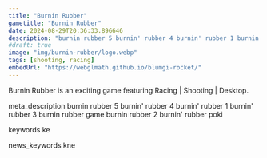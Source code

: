 ```yaml
---
title: "Burnin Rubber"
gametitle: "Burnin Rubber"
date: 2024-08-29T20:36:33.896646
description: "burnin rubber 5 burnin' rubber 4 burnin' rubber 1 burnin' rubber 3 burnin rubber game burnin rubber 2 burnin' rubber poki"
#draft: true
image: "img/burnin-rubber/logo.webp"
tags: [shooting, racing]
embedUrl: "https://webglmath.github.io/blumgi-rocket/"
---
```


Burnin Rubber is an exciting game featuring Racing | Shooting | Desktop.

meta_description
burnin rubber 5 burnin' rubber 4 burnin' rubber 1 burnin' rubber 3 burnin rubber game burnin rubber 2 burnin' rubber poki


keywords
ke


news_keywords
kne
